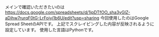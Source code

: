 メインで確認いただきたいのは
https://docs.google.com/spreadsheets/d/1ipDTfOO_sha3yGlZ-aDihw7rurqF0tG-LrFoiyi1b6U/edit?usp=sharing
今回使用したのはGoogle Spread SheetのAPIです。
上記でスクレイピングした内容が反映されるように設定しています。
使用した言語はPythonです。
